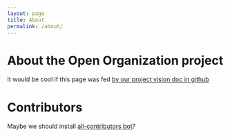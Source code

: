 ```yaml
---
layout: page
title: About
permalink: /about/
---
```


# About the Open Organization project

It would be cool if this page was fed [by our project vision doc in github](https://github.com/open-organization/governance/blob/master/project-and-community-description.md)

# Contributors

Maybe we should install [all-contributors bot](https://allcontributors.org/)?
